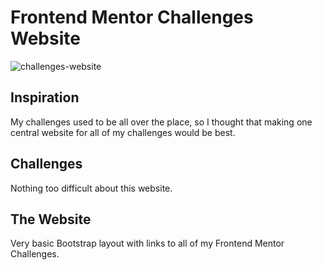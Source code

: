 # Frontend Mentor Challenges Website

![challenges-website](https://github.com/user-attachments/assets/042a5d7f-9122-4679-a5a9-a2e3cc805acd)

## Inspiration

My challenges used to be all over the place, so I thought that making one central website for all of my challenges would be best.

## Challenges

Nothing too difficult about this website.

## The Website

Very basic Bootstrap layout with links to all of my Frontend Mentor Challenges.
